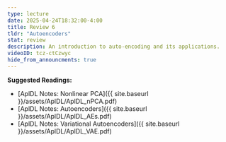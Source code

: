 ```yaml
---
type: lecture
date: 2025-04-24T18:32:00-4:00
title: Review 6
tldr: "Autoencoders"
stat: review
description: An introduction to auto-encoding and its applications.
videoID: tcz-ctCzwyc
hide_from_announcments: true
---
```

**Suggested Readings:**
- [AplDL Notes: Nonlinear PCA]({{ site.baseurl }}/assets/AplDL/AplDL_nPCA.pdf)
- [AplDL Notes: Autoencoders]({{ site.baseurl }}/assets/AplDL/AplDL_AEs.pdf)
- [AplDL Notes: Variational Autoencoders]({{ site.baseurl }}/assets/AplDL/AplDL_VAE.pdf)


